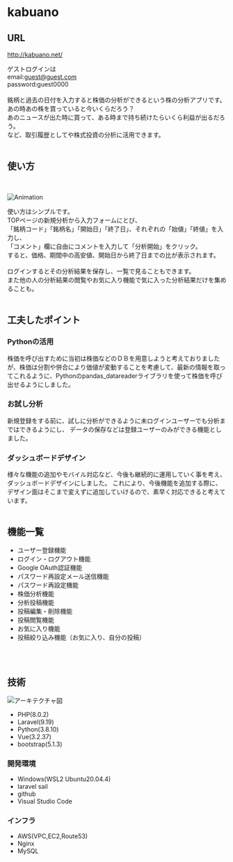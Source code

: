 # kabuano

## URL
<http://kabuano.net/>

ゲストログインは<br>
email:guest@guest.com<br>
password:guest0000<br>
<br>
銘柄と過去の日付を入力すると株価の分析ができるという株の分析アプリです。<br>
あの時あの株を買っていると今いくらだろう？<br>
あのニュースが出た時に買って、ある時まで持ち続けたらいくら利益が出るだろう。<br>
など、取引履歴としてや株式投資の分析に活用できます。
<br>
<br>

## 使い方
<br>

![Animation](https://user-images.githubusercontent.com/101461445/196454657-0aa2cf51-5273-4c13-bd96-dfee232ff2a2.gif)
<br>

使い方はシンプルです。<br>
TOPページの新規分析から入力フォームにとび、<br>
「銘柄コード」「銘柄名」「開始日」「終了日」、それぞれの「始値」「終値」を入力し、<br>
「コメント」欄に自由にコメントを入力して「分析開始」をクリック。<br>
すると、価格、期間中の高安値、開始日から終了日までの比が表示されます。<br>
<br>
ログインするとその分析結果を保存し、一覧で見ることもできます。<br>
また他の人の分析結果の閲覧やお気に入り機能で気に入った分析結果だけを集めることも。<br>
<br>

## 工夫したポイント

### Pythonの活用
株価を呼び出すために当初は株価などのＤＢを用意しようと考えておりましたが、株価は分割や併合により価値が変動することを考慮して、最新の情報を取ってこれるように、Pythonのpandas_datareaderライブラリを使って株価を呼び出せるようにしました。

### お試し分析
新規登録をする前に、試しに分析ができるように未ログインユーザーでも分析まではできるようにし、
データの保存などは登録ユーザーのみができる機能としました。

### ダッシュボードデザイン
様々な機能の追加やモバイル対応など、今後も継続的に運用していく事を考え、ダッシュボードデザインにしました。
これにより、今後機能を追加する際に、デザイン面はそこまで変えずに追加していけるので、素早く対応できると考えています。
<br>
<br>

## 機能一覧
- ユーザー登録機能
- ログイン・ログアウト機能
- Google OAuth認証機能
- パスワード再設定メール送信機能
- パスワード再設定機能
- 株価分析機能
- 分析投稿機能
- 投稿編集・削除機能
- 投稿閲覧機能
- お気に入り機能
- 投稿絞り込み機能（お気に入り、自分の投稿）
<br>
<br>

## 技術

![アーキテクチャ図](https://user-images.githubusercontent.com/101461445/196452680-71f2b283-6512-4116-9e3e-1b051b12917b.jpg)

- PHP(8.0.2)
- Laravel(9.19)
- Python(3.8.10)
- Vue(3.2.37)
- bootstrap(5.1.3)

### 開発環境
- Windows(WSL2 Ubuntu20.04.4)
- laravel sail
- github
- Visual Studio Code

### インフラ
- AWS(VPC,EC2,Route53)
- Nginx
- MySQL
